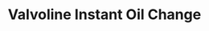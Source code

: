 ---
title: "Valvoline Instant Oil Change"
url: /smithfield/valvoline-instant-oil-change/
shop: car repair
---